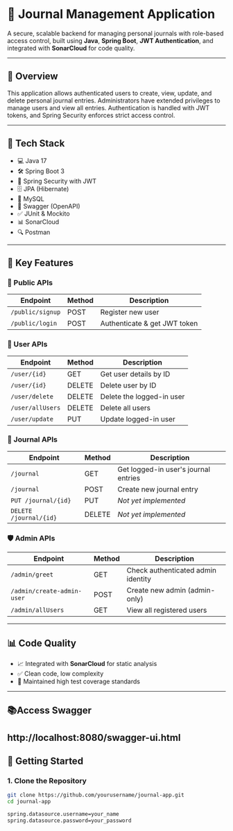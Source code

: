 # 📒 Journal Management Application

A secure, scalable backend for managing personal journals with role-based access control, built using **Java**, **Spring Boot**, **JWT Authentication**, and integrated with **SonarCloud** for code quality.

---

## 📄 Overview

This application allows authenticated users to create, view, update, and delete personal journal entries. Administrators have extended privileges to manage users and view all entries. Authentication is handled with JWT tokens, and Spring Security enforces strict access control.

---

## 🔧 Tech Stack

- 💻 Java 17  
- 🛠️ Spring Boot 3  
- 🔐 Spring Security with JWT  
- 🗄️ JPA (Hibernate)  
- 🧮 MySQL  
- 📝 Swagger (OpenAPI)  
- ✅ JUnit & Mockito  
- 📊 SonarCloud  
- 🔍 Postman  

---

## 🔐 Key Features

### 👥 Public APIs

| Endpoint              | Method | Description                 |
|----------------------|--------|-----------------------------|
| `/public/signup`     | POST   | Register new user           |
| `/public/login`      | POST   | Authenticate & get JWT token |

### 👤 User APIs

| Endpoint                     | Method  | Description                        |
|-----------------------------|---------|------------------------------------|
| `/user/{id}`                | GET     | Get user details by ID             |
| `/user/{id}`                | DELETE  | Delete user by ID                  |
| `/user/delete`             | DELETE  | Delete the logged-in user          |
| `/user/allUsers`           | DELETE  | Delete all users                   |
| `/user/update`             | PUT     | Update logged-in user              |

### 📓 Journal APIs

| Endpoint            | Method | Description                       |
|---------------------|--------|-----------------------------------|
| `/journal`          | GET    | Get logged-in user's journal entries |
| `/journal`          | POST   | Create new journal entry          |
| `PUT /journal/{id}` | PUT    | *Not yet implemented*             |
| `DELETE /journal/{id}` | DELETE | *Not yet implemented*           |

### 🛡️ Admin APIs

| Endpoint                      | Method | Description                          |
|------------------------------|--------|--------------------------------------|
| `/admin/greet`               | GET    | Check authenticated admin identity   |
| `/admin/create-admin-user`   | POST   | Create new admin (admin-only)        |
| `/admin/allUsers`            | GET    | View all registered users            |




---

## 📊 Code Quality

- 📈 Integrated with **SonarCloud** for static analysis
- ✅ Clean code, low complexity
- 🧼 Maintained high test coverage standards

---

## 📚Access Swagger
http://localhost:8080/swagger-ui.html
---
 


## 🚀 Getting Started

### 1. Clone the Repository

```bash
git clone https://github.com/yourusername/journal-app.git
cd journal-app

spring.datasource.username=your_name
spring.datasource.password=your_password




